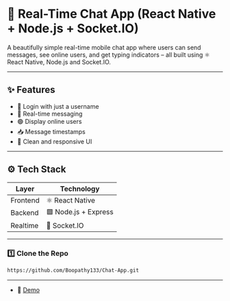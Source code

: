 # 💬 Real-Time Chat App (React Native + Node.js + Socket.IO)

A beautifully simple real-time mobile chat app where users can send messages, see online users, and get typing indicators – all built using ⚛️ React Native, Node.js and Socket.IO.

---

## ✨ Features

- 🔐 Login with just a username
- 💬 Real-time messaging
- 🟢 Display online users
- 📥 Message timestamps
- 📱 Clean and responsive UI

---

## ⚙️ Tech Stack

| Layer       | Technology           |
|------------|----------------------|
| Frontend   | ⚛️ React Native      |
| Backend    | 🟩 Node.js + Express |
| Realtime   | 📡 Socket.IO         |

---

### 1️⃣ Clone the Repo

```bash
https://github.com/Boopathy133/Chat-App.git
```
---

- 📱 [Demo](https://github.com/Boopathy133/Chat-App/blob/127a7593722a7777c078008552084093f963c2b7/assets/Demo-video.mp4)
